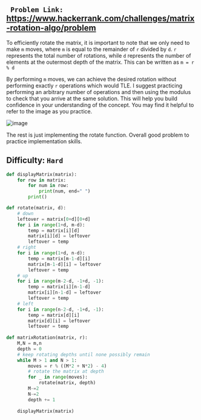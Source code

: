 ## ` Problem Link:` https://www.hackerrank.com/challenges/matrix-rotation-algo/problem


To efficiently rotate the matrix, it is important to note that we only need to make `m` moves, where `m` is equal to the remainder of `r` divided by `d`. `r` represents the total number of rotations, while `d` represents the number of elements at the outermost depth of the matrix. This can be written as `m = r % d`

By performing `m` moves, we can achieve the desired rotation without performing exactly `r` operations which would TLE. I suggest practicing performing an arbitrary number of operations and then using the modulus to check that you arrive at the same solution. This will help you build confidence in your understanding of the concept. You may find it helpful to refer to the image as you practice.

![image](https://user-images.githubusercontent.com/64557487/211225443-7f8a9efd-b701-4510-a922-2165d33262ee.png)

The rest is just implementing the rotate function. Overall good problem to practice implementation skills.

## Difficulty: `Hard`




```python
def displayMatrix(matrix):
    for row in matrix:
        for num in row:
            print(num, end=" ")
        print()

def rotate(matrix, d):
    # down
    leftover = matrix[0+d][0+d]
    for i in range(1+d, m-d):
        temp = matrix[i][d]
        matrix[i][d] = leftover
        leftover = temp
    # right
    for i in range(1+d, n-d):
        temp = matrix[m-1-d][i]
        matrix[m-1-d][i] = leftover
        leftover = temp
    # up
    for i in range(m-2-d, -1+d, -1):
        temp = matrix[i][n-1-d]
        matrix[i][n-1-d] = leftover
        leftover = temp
    # left
    for i in range(n-2-d, -1+d, -1):
        temp = matrix[d][i]
        matrix[d][i] = leftover
        leftover = temp
    
def matrixRotation(matrix, r):
    M,N = m,n
    depth = 0    
    # keep rotating depths until none possibly remain
    while M > 1 and N > 1:
        moves = r % ((M*2 + N*2) - 4)
        # rotate the matrix at depth
        for _ in range(moves):
            rotate(matrix, depth)
        M-=2
        N-=2
        depth += 1
        
    displayMatrix(matrix)

```
